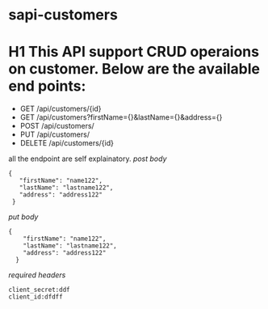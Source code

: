 # sapi-customers
# H1 This API support CRUD operaions on customer. Below are the available end points:
- GET /api/customers/{id}
- GET /api/customers?firstName={}&lastName={}&address={}
- POST /api/customers/
- PUT /api/customers/
- DELETE /api/customers/{id}
 
 all the endpoint are self explainatory.
 *post body*
 ```
{
    "firstName": "name122",
    "lastName": "lastname122",
    "address": "address122"
  }
```

*put body*
```
{
    "firstName": "name122",
    "lastName": "lastname122",
    "address": "address122"
  }

```
*required headers*
```
client_secret:ddf
client_id:dfdff
```
